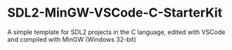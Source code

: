 # SDL2-MinGW-VSCode-C-StarterKit
A simple template for SDL2 projects in the C language, edited with VSCode and compiled with MinGW (Windows 32-bit)
